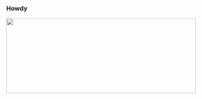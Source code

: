 ### Howdy
<img width="100%" height=200 src="https://github-readme-stats.vercel.app/api/top-langs/?username=danquox&theme=dark&layout=compact&card_width=1000" alt=""></img>
